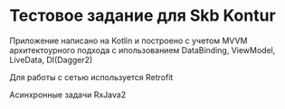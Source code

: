 # Тестовое задание для Skb Kontur

Приложение написано на Kotlin и построено с учетом MVVM архитектоурного подхода с ипользованием DataBinding, ViewModel, LiveData, DI(Dagger2) 

Для работы с сетью используется Retrofit 

Асинхронные задачи RxJava2 
